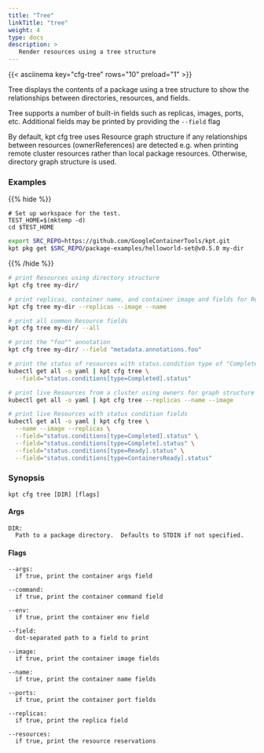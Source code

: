 ```yaml
---
title: "Tree"
linkTitle: "tree"
weight: 4
type: docs
description: >
   Render resources using a tree structure
---
```

<!--mdtogo:Short
    Render resources using a tree structure
-->

{{< asciinema key="cfg-tree" rows="10" preload="1" >}}

Tree displays the contents of a package using a tree structure to show
the relationships between directories, resources, and fields.

Tree supports a number of built-in fields such as replicas, images, ports,
etc.  Additional fields may be printed by providing the `--field` flag

By default, kpt cfg tree uses Resource graph structure if any relationships
between resources (ownerReferences) are detected e.g. when printing
remote cluster resources rather than local package resources.
Otherwise, directory graph structure is used.

### Examples

{{% hide %}}

<!-- @makeWorkplace @verifyExamples-->
```
# Set up workspace for the test.
TEST_HOME=$(mktemp -d)
cd $TEST_HOME
```

<!-- @fetchPackage @verifyExamples-->
```sh
export SRC_REPO=https://github.com/GoogleContainerTools/kpt.git
kpt pkg get $SRC_REPO/package-examples/helloworld-set@v0.5.0 my-dir
```

{{% /hide %}}

<!--mdtogo:Examples-->
<!-- @cfgTree @verifyExamples-->
```sh
# print Resources using directory structure
kpt cfg tree my-dir/
```

<!-- @cfgTree @verifyExamples-->
```sh
# print replicas, container name, and container image and fields for Resources
kpt cfg tree my-dir --replicas --image --name
```

<!-- @cfgTree @verifyExamples-->
```sh
# print all common Resource fields
kpt cfg tree my-dir/ --all
```

<!-- @cfgTree @verifyExamples-->
```sh
# print the "foo"" annotation
kpt cfg tree my-dir/ --field "metadata.annotations.foo"
```

<!-- @cfgTree @verifyExamples-->
```sh
# print the status of resources with status.condition type of "Completed"
kubectl get all -o yaml | kpt cfg tree \
  --field="status.conditions[type=Completed].status"
```

<!-- @cfgTree @verifyExamples-->
```sh
# print live Resources from a cluster using owners for graph structure
kubectl get all -o yaml | kpt cfg tree --replicas --name --image
```

<!-- @cfgTree @verifyExamples-->
```sh
# print live Resources with status condition fields
kubectl get all -o yaml | kpt cfg tree \
  --name --image --replicas \
  --field="status.conditions[type=Completed].status" \
  --field="status.conditions[type=Complete].status" \
  --field="status.conditions[type=Ready].status" \
  --field="status.conditions[type=ContainersReady].status"
```
<!--mdtogo-->

### Synopsis
<!--mdtogo:Long-->
```
kpt cfg tree [DIR] [flags]
```

#### Args

```
DIR:
  Path to a package directory.  Defaults to STDIN if not specified.
```

#### Flags

```
--args:
  if true, print the container args field

--command:
  if true, print the container command field

--env:
  if true, print the container env field

--field:
  dot-separated path to a field to print

--image:
  if true, print the container image fields

--name:
  if true, print the container name fields

--ports:
  if true, print the container port fields

--replicas:
  if true, print the replica field

--resources:
  if true, print the resource reservations
```
<!--mdtogo-->
